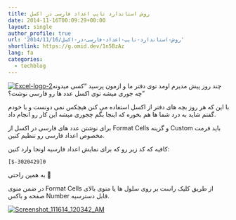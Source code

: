 ```yaml
---
title: روش استاندارد تایپ اعداد فارسی در اکسل
date: 2014-11-16T00:09:29+00:00
layout: single
author_profile: true
url: '2014/11/16/روش-استاندارد-تایپ-اعداد-فارسی-در-اکسل'
shortlink: https://g.omid.dev/1n5BzAz
lang: fa
categories: 
  - techblog
---
```

[![Excel-logo-2](/images/2014/11/Excel-logo-2-150x150.png)](/images/2014/11/Excel-logo-2.png)چند روز پیش مدیرم اومد توی دفتر ما و ازمون پرسید “کسی میدونه چه جوری میشه توی اکسل عدد ها رو فارسی نوشت؟”

با این که هر روز بچه های دفتر از اکسل استفاده می کنن هیچکس نمی دونست و با خودم گفتم شاید به درد شما ها هم بخوره که اینجا بگم چجوری میشه این کار رو انجام داد.

برای نوشتن عدد های فارسی در اکسل از Format Cells و گزینه Custom باید فرمت مخصوص اعداد فارسی رو تنظیم کنین.

کافیه که کد زیر رو که برای نمایش اعداد فارسیه اونجا وارد کنین:

```[$-3020429]0```

به همین راحتی 🙂

در ضمن منوی Format Cells از طریق کلیک راست بر روی سلول ها یا منوی بالای صفحه و باکس Number قابل دسترسیه.

[![Screenshot_111614_120342_AM](/images/2014/11/Screenshot_111614_120342_AM.jpg)](/images/2014/11/Screenshot_111614_120342_AM.jpg)
